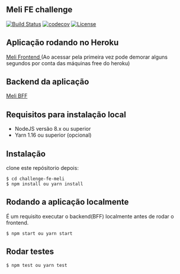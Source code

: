 ## Meli FE challenge

[![Build Status](https://travis-ci.org/leonardosal/challenge-fe-meli.svg?branch=master)](https://travis-ci.org/leonardosal/challenge-be-meli)
[![codecov](https://codecov.io/gh/leonardosal/challenge-fe-meli/branch/master/graph/badge.svg)](https://codecov.io/gh/leonardosal/challenge-fe-meli)
[![License](https://img.shields.io/badge/licence-MIT-blue.svg)](LICENSE)

## Aplicação rodando no Heroku

[Meli Frontend ](https://challenge-fe-meli.herokuapp.com)
(Ao acessar pela primeira vez pode demorar alguns segundos por conta das máquinas free do heroku)

## Backend da aplicação

[Meli BFF ](https://github.com/leonardosal/challenge-be-meli)

## Requisitos para instalação local

- NodeJS versão 8.x ou superior
- Yarn 1.16 ou superior (opcional)

## Instalação

clone este repósitorio depois:

```
$ cd challenge-fe-meli
$ npm install ou yarn install
```

## Rodando a aplicação localmente

É um requisito executar o backend(BFF) localmente antes de rodar o frontend.

```
$ npm start ou yarn start
```

## Rodar testes

```
$ npm test ou yarn test
```
